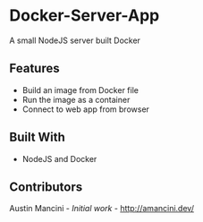 # Docker-Server-App
A small NodeJS server built Docker

## Features
- Build an image from Docker file
- Run the image as a container
- Connect to web app from browser

## Built With
*   NodeJS and Docker

## Contributors
Austin Mancini - *Initial work* - http://amancini.dev/